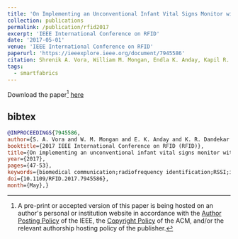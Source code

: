 ```yaml
---
title: 'On Implementing an Unconventional Infant Vital Signs Monitor with Passive RFID Tags'
collection: publications
permalink: /publication/rfid2017
excerpt: 'IEEE International Conference on RFID'
date: '2017-05-01'
venue: 'IEEE International Conference on RFID'
paperurl: 'https://ieeexplore.ieee.org/document/7945586'
citation: Shrenik A. Vora, William M. Mongan, Endla K. Anday, Kapil R. Dandekar, Genevieve Dion, Adam K. Fontecchio, and Timothy P. Kurzweg. On Implementing an Unconventional Infant Vital Signs Monitor with Passive RFID Tags.  IEEE International Conference on RFID, May, 2017.
tags: 
  - smartfabrics
---
```


Download the paper[^1] [here](https://www.cs.drexel.edu/~wmm24/papers/rfid2017.pdf)

## bibtex
```bibtex
@INPROCEEDINGS{7945586, 
author={S. A. Vora and W. M. Mongan and E. K. Anday and K. R. Dandekar and G. Dion and A. K. Fontecchio and T. P. Kurzweg}, 
booktitle={2017 IEEE International Conference on RFID (RFID)}, 
title={On implementing an unconventional infant vital signs monitor with passive RFID tags}, 
year={2017}, 
pages={47-53}, 
keywords={biomedical communication;radiofrequency identification;RSSI;infant vital signs monitor;passive RFID tags;RFID technology;respiration rate;received signal strength;bradycardia;apnea;Monitoring;Biomedical monitoring;Pediatrics;RFID tags;Heart beat}, 
doi={10.1109/RFID.2017.7945586}, 
month={May},}
```

[^1]: A pre-print or accepted version of this paper is being hosted on an author's personal or institution website in accordance with the [Author Posting Policy](https://www.ieee.org/publications/rights/index.html) of the IEEE, the [Copyright Policy](https://www.acm.org/publications/policies/copyright-policy) of the ACM, and/or the relevant authorship hosting policy of the publisher.